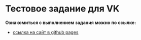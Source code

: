 # Тестовое задание для VK

**Ознакомиться с выполнением задания можно по ссылке:**

* [ссылка на сайт в github pages](https://sxkzxqw.github.io/vk-intern-test-task/)